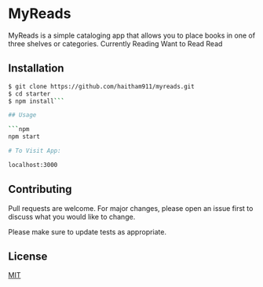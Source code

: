 # MyReads

MyReads is a simple cataloging app that allows you to place books in one of three shelves or categories.
Currently Reading
Want to Read
Read

## Installation


```bash
$ git clone https://github.com/haitham911/myreads.git
$ cd starter
$ npm install```

## Usage

```npm
npm start

# To Visit App:

localhost:3000 


```

## Contributing

Pull requests are welcome. For major changes, please open an issue first
to discuss what you would like to change.

Please make sure to update tests as appropriate.

## License

[MIT](https://choosealicense.com/licenses/mit/)